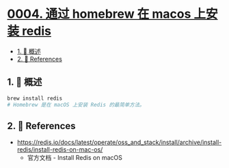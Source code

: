 # [0004. 通过 homebrew 在 macos 上安装 redis](https://github.com/Tdahuyou/TNotes.redis/tree/main/notes/0004.%20%E9%80%9A%E8%BF%87%20homebrew%20%E5%9C%A8%20macos%20%E4%B8%8A%E5%AE%89%E8%A3%85%20redis)

<!-- region:toc -->

- [1. 📝 概述](#1--概述)
- [2. 🔗 References](#2--references)

<!-- endregion:toc -->

## 1. 📝 概述

```bash
brew install redis
# Homebrew 是在 macOS 上安装 Redis 的最简单方法。
```

## 2. 🔗 References

- https://redis.io/docs/latest/operate/oss_and_stack/install/archive/install-redis/install-redis-on-mac-os/
  - 官方文档 - Install Redis on macOS
